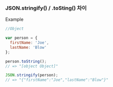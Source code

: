 ### JSON.stringify() / .toSting() 차이



Example

```javascript
//Object

var person = {
  firstName: 'Joe',
  lastName: 'Blow'
};

person.toString();
// => "[object Object]"

JSON.stringify(person);
// => "{"firstName":"Joe","lastName":"Blow"}"
```

